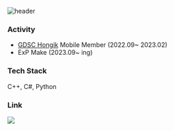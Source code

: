 ![header](https://capsule-render.vercel.app/api?type=waving&&color=gradient&customColorList=8,6,4,1,30&height=200&section=header&text=Grow%20Together&fontSize=70)

### Activity

- [GDSC Hongik](https://github.com/GDSC-Hongik) Mobile Member (2022.09~ 2023.02)
- ExP Make (2023.09~ ing)

### Tech Stack
C++, C#, Python

### Link

<a href="https://velog.io/@gabujwb" target="_blank"><img src="https://img.shields.io/badge/Velog-20C997?style=flat&logo=velog&logoColor=ffffff"/></a>
